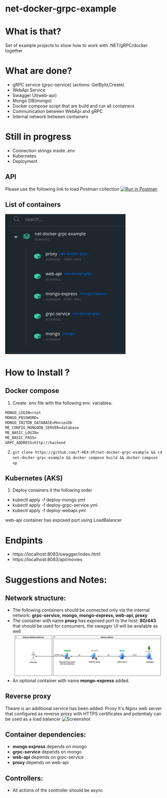 # net-docker-grpc-example

# What is that?

Set of example projects to show how to work with .NET/gRPC/docker together

# What are done?
- gRPC service (grpc-service) (actions: GetById,Create)
- WebApi Service
- Swagger UI(web-api)
- Mongo DB(mongo)
- Docker compose script that are build and run all containers
- Communication between WebApi and gRPC
- Internal network between containers

# Still in progress
- Connection strings inside .env
- Kubernetes
- Deployment

## API
Please use the following link to load Postman collection 
[![Run in Postman](https://run.pstmn.io/button.svg)](/open-api-spec.json)


## List of containers
![Screenshot](imgs/docker_containers_list.png)

# How to Install ?
## Docker compose
1. Create .env file with the following env. variables:
```
MONGO_LOGIN=root
MONGO_PASSWORD=
MONGO_INITDB_DATABASE=MoviesDb
ME_CONFIG_MONGODB_SERVER=database
ME_BASIC_LOGIN=
ME_BASIC_PASS=
GRPC_ADDRESS=http://backend
```
2. `git clone https://github.com/T-REX-XP/net-docker-grpc-example && cd net-docker-grpc-example && docker compose build && docker compose up`
## Kubernetes (AKS)
1. Deploy conainers it the following order
 - kubectl apply -f deploy-mongo.yml
 - kubectl apply -f deploy-grpc-service.yml
 - kubectl apply -f deploy-webapi.yml

 web-api container has exposed port using LoadBalancer
# Endpints
-	https://localhost:8083/swagger/index.html
-	https://localhost:8083/api/movies

# Suggestions and Notes:

## Network structure:
-	The following containers should be connected only via the internal network: **grpc-service, mongo, mongo-express, web-api, proxy**
-	The container with name **proxy** has exposed port to the host: **80/443** that should be used for consumers, the swagger UI will be available as well
![Screenshot](imgs/architecture_diagramm.png)
- An optional container with name **mongo-express** added.

## Reverse proxy
Theare is an additional service has been added: Proxy
It's Nginx web server that configured as reverse proxy with HTTPS certificates and potentialy can be used as a load balancer
![Screenshot](imgs/_architecture_diagramm_feature.png)

## Container dependencies:
 - **mongo express** depends on mongo
 - **grpc-service** depends on mongo
 - **web-api** depends on grpc-service
 - **proxy** depends on web-api 

## Controllers:
- All actions of the controller should be async
